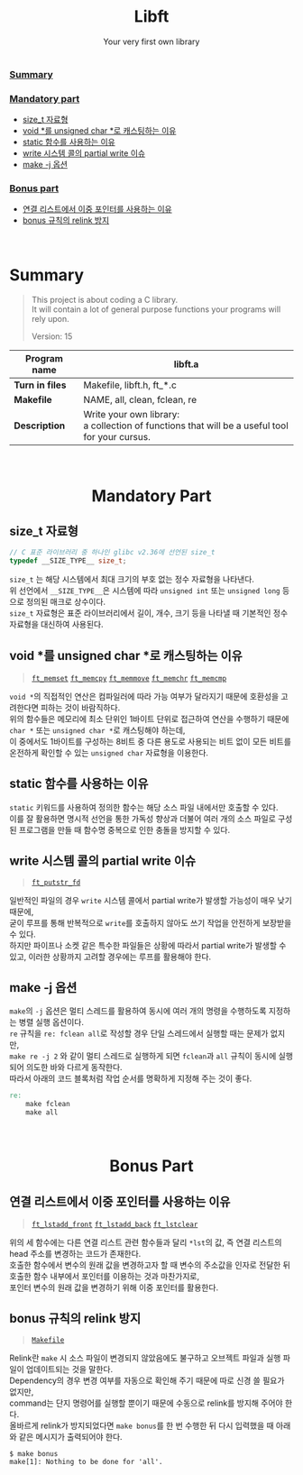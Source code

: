 <h1 align="center">Libft</h1>

<div align="center">Your very first own library</div>

<br/>

### [Summary](#Summary-1)

### [Mandatory part](#Mandatory-part-1)

- [size_t 자료형](#size_t-자료형)
- [void *를 unsigned char *로 캐스팅하는 이유](#void-를-unsigned-char-로-캐스팅하는-이유)
- [static 함수를 사용하는 이유](#static-함수를-사용하는-이유)
- [write 시스템 콜의 partial write 이슈](#write-시스템-콜의-partial-write-이슈)
- [make -j 옵션](#make--j-옵션)

### [Bonus part](#Bonus-part-1)

- [연결 리스트에서 이중 포인터를 사용하는 이유](#연결-리스트에서-이중-포인터를-사용하는-이유)
- [bonus 규칙의 relink 방지](#bonus-규칙의-relink-방지)

<br/>

# Summary

> This project is about coding a C library.  
> It will contain a lot of general purpose functions your programs will rely upon.
> 
> Version: 15

| Program name      | libft.a                                                                                           |
| ----------------- | ------------------------------------------------------------------------------------------------- |
| **Turn in files** | Makefile, libft.h, ft_*.c                                                                         |
| **Makefile**      | NAME, all, clean, fclean, re                                                                      |
| **Description**   | Write your own library:<br/>a collection of functions that will be a useful tool for your cursus. |

<br/>

<h1 align="center">Mandatory Part</h1>

## size_t 자료형

```c
// C 표준 라이브러리 중 하나인 glibc v2.36에 선언된 size_t
typedef __SIZE_TYPE__ size_t;
```

`size_t` 는 해당 시스템에서 최대 크기의 부호 없는 정수 자료형을 나타낸다.  
위 선언에서 `__SIZE_TYPE__`은 시스템에 따라 `unsigned int` 또는 `unsigned long` 등으로 정의된 매크로 상수이다.  
`size_t` 자료형은 표준 라이브러리에서 길이, 개수, 크기 등을 나타낼 때 기본적인 정수 자료형을 대신하여 사용된다.

## void *를 unsigned char *로 캐스팅하는 이유

> [`ft_memset`](./ft_memset.c) [`ft_memcpy`](./ft_memcpy.c) [`ft_memmove`](./ft_memmove.c) [`ft_memchr`](./ft_memchr.c) [`ft_memcmp`](./ft_memcmp.c)

`void *`의 직접적인 연산은 컴파일러에 따라 가능 여부가 달라지기 때문에 호환성을 고려한다면 피하는 것이 바람직하다.  
위의 함수들은 메모리에 최소 단위인 1바이트 단위로 접근하여 연산을 수행하기 때문에 `char *` 또는 `unsigned char *`로 캐스팅해야 하는데,  
이 중에서도 1바이트를 구성하는 8비트 중 다른 용도로 사용되는 비트 없이 모든 비트를 온전하게 확인할 수 있는 `unsigned char` 자료형을 이용한다.

## static 함수를 사용하는 이유

`static` 키워드를 사용하여 정의한 함수는 해당 소스 파일 내에서만 호출할 수 있다.  
이를 잘 활용하면 명시적 선언을 통한 가독성 향상과 더불어 여러 개의 소스 파일로 구성된 프로그램을 만들 때 함수명 중복으로 인한 충돌을 방지할 수 있다.

## write 시스템 콜의 partial write 이슈

> [`ft_putstr_fd`](./ft_putstr_fd.c)

일반적인 파일의 경우 `write` 시스템 콜에서 partial write가 발생할 가능성이 매우 낮기 때문에,  
굳이 루프를 통해 반복적으로 `write`를 호출하지 않아도 쓰기 작업을 안전하게 보장받을 수 있다.  
하지만 파이프나 소켓 같은 특수한 파일들은 상황에 따라서 partial write가 발생할 수 있고, 이러한 상황까지 고려할 경우에는 루프를 활용해야 한다.

## make -j 옵션

`make`의 `-j` 옵션은 멀티 스레드를 활용하여 동시에 여러 개의 명령을 수행하도록 지정하는 병렬 실행 옵션이다.  
`re` 규칙을 `re: fclean all`로 작성할 경우 단일 스레드에서 실행할 때는 문제가 없지만,  
`make re -j 2` 와 같이 멀티 스레드로 실행하게 되면 `fclean`과 `all` 규칙이 동시에 실행되어 의도한 바와 다르게 동작한다.  
따라서 아래의 코드 블록처럼 작업 순서를 명확하게 지정해 주는 것이 좋다.

```makefile
re:
    make fclean
    make all
```

<br/>

<h1 align="center">Bonus Part</h1>

## 연결 리스트에서 이중 포인터를 사용하는 이유

> [`ft_lstadd_front`](./ft_lstadd_front.c) [`ft_lstadd_back`](./ft_lstadd_back.c) [`ft_lstclear`](./ft_lstclear.c)

위의 세 함수에는 다른 연결 리스트 관련 함수들과 달리 `*lst`의 값, 즉 연결 리스트의 head 주소를 변경하는 코드가 존재한다.  
호출한 함수에서 변수의 원래 값을 변경하고자 할 때 변수의 주소값을 인자로 전달한 뒤 호출한 함수 내부에서 포인터를 이용하는 것과 마찬가지로,  
포인터 변수의 원래 값을 변경하기 위해 이중 포인터를 활용한다.

## bonus 규칙의 relink 방지

> [`Makefile`](./Makefile)

Relink란 `make` 시 소스 파일이 변경되지 않았음에도 불구하고 오브젝트 파일과 실행 파일이 업데이트되는 것을 말한다.  
Dependency의 경우 변경 여부를 자동으로 확인해 주기 때문에 따로 신경 쓸 필요가 없지만,  
command는 단지 명령어를 실행할 뿐이기 때문에 수동으로 relink를 방지해 주어야 한다.  
올바르게 relink가 방지되었다면 `make bonus`를 한 번 수행한 뒤 다시 입력했을 때 아래와 같은 메시지가 출력되어야 한다.

```shell
$ make bonus
make[1]: Nothing to be done for 'all'.
```
